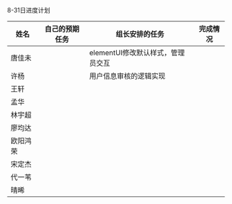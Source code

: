8-31日进度计划

 

| 姓名   | 自己的预期任务 | 组长安排的任务               | 完成情况 |
| ---- | ------- | --------------------- | ---- |
| 唐佳未  |         | elementUI修改默认样式，管理员交互 |      |
| 许杨   |         | 用户信息审核的逻辑实现                      |      |
| 王轩   |         |                       |      |
| 孟华   |         |                       |      |
| 林宇超  |         |                       |      |
| 廖均达  |         |                       |      |
| 欧阳鸿荣 |         |                       |      |
| 宋定杰  |         |                       |      |
| 代一苇  |         |                       |      |
| 晴晞   |         |                       |      |

 

